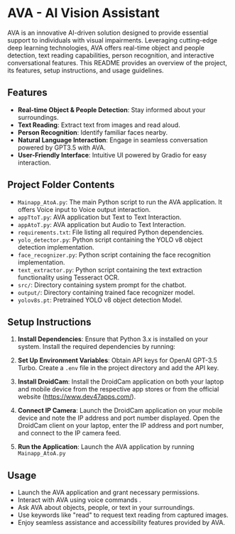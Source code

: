 # AVA - AI Vision Assistant

AVA is an innovative AI-driven solution designed to provide essential support to individuals with visual impairments. Leveraging cutting-edge deep learning technologies, AVA offers real-time object and people detection, text reading capabilities, person recognition, and interactive conversational features. This README provides an overview of the project, its features, setup instructions, and usage guidelines.

## Features

- **Real-time Object & People Detection**: Stay informed about your surroundings.
- **Text Reading**: Extract text from images and read aloud.
- **Person Recognition**: Identify familiar faces nearby.
- **Natural Language Interaction**: Engage in seamless conversation powered by GPT3.5 with AVA.
- **User-Friendly Interface**: Intuitive UI powered by Gradio for easy interaction.


## Project Folder Contents

- `Mainapp_AtoA.py`: The main Python script to run the AVA application. It offers Voice input to Voice output interaction.
- `appTtoT.py`: AVA application but Text to Text Interaction.
- `appAtoT.py`: AVA application but Audio to Text Interaction.
- `requirements.txt`: File listing all required Python dependencies.
- `yolo_detector.py`: Python script containing the YOLO v8 object detection implementation.
- `face_recognizer.py`: Python script containing the face recognition implementation.
- `text_extractor.py`: Python script containing the text extraction functionality using Tesseract OCR.
- `src/`: Directory containing system prompt for the chatbot.
- `output/`: Directory containing trained face recognizer model.
- `yolov8s.pt`: Pretrained YOLO v8 object detection Model.

## Setup Instructions

1. **Install Dependencies**: Ensure that Python 3.x is installed on your system. Install the required dependencies by running:

2. **Set Up Environment Variables**: Obtain API keys for OpenAI GPT-3.5 Turbo. Create a `.env` file in the project directory and add the API key.

3. **Install DroidCam**: Install the DroidCam application on both your laptop and mobile device from the respective app stores or from the official website (https://www.dev47apps.com/).

4. **Connect IP Camera**: Launch the DroidCam application on your mobile device and note the IP address and port number displayed. Open the DroidCam client on your laptop, enter the IP address and port number, and connect to the IP camera feed.

5. **Run the Application**: Launch the AVA application by running `Mainapp_AtoA.py`



## Usage

- Launch the AVA application and grant necessary permissions.
- Interact with AVA using voice commands .
- Ask AVA about objects, people, or text in your surroundings.
- Use keywords like "read" to request text reading from captured images.
- Enjoy seamless assistance and accessibility features provided by AVA.


